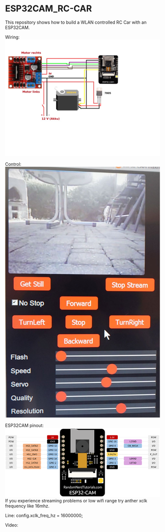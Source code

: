 # ESP32CAM_RC-CAR

This repository shows how to build a WLAN controlled RC Car with an ESP32CAM.

Wiring:
![esp32cam.jpg](ESP32-CAM-RC-Car.jpg)

Control:
![DSC02367.jpg](DSC02367.jpg "Control")

ESP32CAM pinout:
![ESP32-CAM-pinout-new.png](ESP32-CAM-pinout-new.png "pinout")
If you experience streaming problems or low wifi range try anther xclk frequency like 16mhz.

Line: config.xclk_freq_hz = 16000000; 


Video:

